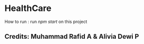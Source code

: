 # HealthCare

How to run : run *npm start* on this project

## Credits: Muhammad Rafid A & Alivia Dewi P